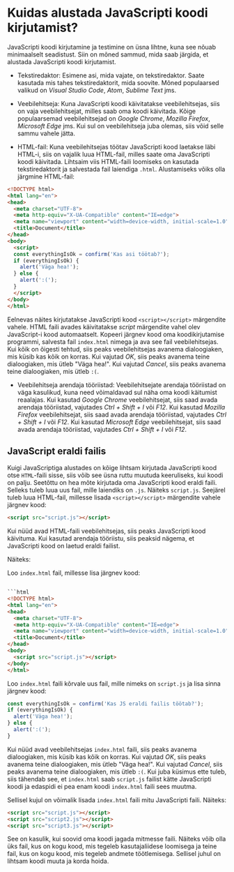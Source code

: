 # Kuidas alustada JavaScripti koodi kirjutamist?

JavaScripti koodi kirjutamine ja testimine on üsna lihtne, kuna see nõuab minimaalselt seadistust. Siin on mõned sammud, mida saab järgida, et alustada JavaScripti koodi kirjutamist.

- Tekstiredaktor: Esimene asi, mida vajate, on tekstiredaktor. Saate kasutada mis tahes tekstiredaktorit, mida soovite. Mõned populaarsed valikud on *Visual Studio Code*, *Atom*, *Sublime Text* jms.

- Veebilehitseja: Kuna JavaScripti koodi käivitatakse veebilehitsejas, siis on vaja veebilehitsejat, milles saab oma koodi käivitada. Kõige populaarsemad veebilehitsejad on *Google Chrome*, *Mozilla Firefox*, *Microsoft Edge* jms. Kui sul on veebilehitseja juba olemas, siis võid selle sammu vahele jätta.

- HTML-fail: Kuna veebilehitsejas töötav JavaScripti kood laetakse läbi HTML-i, siis on vajalik luua HTML-fail, milles saate oma JavaScripti koodi käivitada. Lihtsaim viis HTML-faili loomiseks on kasutada tekstiredaktorit ja salvestada fail laiendiga `.html`. Alustamiseks võiks olla järgmine HTML-fail:

```html
<!DOCTYPE html>
<html lang="en">
<head>
  <meta charset="UTF-8">
  <meta http-equiv="X-UA-Compatible" content="IE=edge">
  <meta name="viewport" content="width=device-width, initial-scale=1.0">
  <title>Document</title>
</head>
<body>
  <script>
  const everythingIsOk = confirm('Kas asi töötab?');
  if (everythingIsOk) {
    alert('Väga hea!');
  } else {
    alert(':(');
  }
  </script>
</body>
</html>
```
Eelnevas näites kirjutatakse JavaScripti kood `<script></script>` märgendite vahele. HTML faili avades käivitatakse *script* märgendite vahel olev JavaScript-i kood automaatselt. Kopeeri järgnev kood oma koodikirjutamise programmi, salvesta fail `index.html` nimega ja ava see fail veebilehitsejas. Kui kõik on õigesti tehtud, siis peaks veebilehitsejas avanema dialoogiaken, mis küsib kas kõik on korras. Kui vajutad *OK*, siis peaks avanema teine dialoogiaken, mis ütleb "Väga hea!". Kui vajutad *Cancel*, siis peaks avanema teine dialoogiaken, mis ütleb `:(`.

- Veebilehitseja arendaja tööriistad: Veebilehitsejate arendaja tööriistad on väga kasulikud, kuna need võimaldavad sul näha oma koodi käitumist reaalajas. Kui kasutad *Google Chrome* veebilehitsejat, siis saad avada arendaja tööriistad, vajutades *Ctrl + Shift + I* või *F12*. Kui kasutad *Mozilla Firefox* veebilehitsejat, siis saad avada arendaja tööriistad, vajutades *Ctrl + Shift + I* või *F12*. Kui kasutad *Microsoft Edge* veebilehitsejat, siis saad avada arendaja tööriistad, vajutades *Ctrl + Shift + I* või *F12*.

## JavaScript eraldi failis

Kuigi JavaScriptiga alustades on kõige lihtsam kirjutada JavaScripti kood otse `HTML`-faili sisse, siis võib see üsna ruttu muutuda keeruliseks, kui koodi on palju. Seetõttu on hea mõte kirjutada oma JavaScripti kood eraldi faili. Selleks tuleb luua uus fail, mille laiendiks on `.js`. Näiteks `script.js`. Seejärel tuleb luua HTML-fail, millesse lisada `<script></script>` märgendite vahele järgnev kood:

```html
<script src="script.js"></script>
```

Kui nüüd avad HTML-faili veebilehitsejas, siis peaks JavaScripti kood käivituma. Kui kasutad arendaja tööriistu, siis peaksid nägema, et JavaScripti kood on laetud eraldi failist.

Näiteks:

Loo `index.html` fail, millesse lisa järgnev kood:

```html
  
```html
<!DOCTYPE html>
<html lang="en">
<head>
  <meta charset="UTF-8">
  <meta http-equiv="X-UA-Compatible" content="IE=edge">
  <meta name="viewport" content="width=device-width, initial-scale=1.0">
  <title>Document</title>
</head>
<body>
  <script src="script.js"></script>
</body>
</html>
```

Loo `index.html` faili kõrvale uus fail, mille nimeks on `script.js` ja lisa sinna järgnev kood:

```js
const everythingIsOk = confirm('Kas JS eraldi failis töötab?');
if (everythingIsOk) {
  alert('Väga hea!');
} else {
  alert(':(');
}
```

Kui nüüd avad veebilehitsejas `index.html` faili, siis peaks avanema dialoogiaken, mis küsib kas kõik on korras. Kui vajutad *OK*, siis peaks avanema teine dialoogiaken, mis ütleb "Väga hea!". Kui vajutad *Cancel*, siis peaks avanema teine dialoogiaken, mis ütleb `:(`. Kui juba küsimus ette tuleb, siis tähendab see, et `index.html` saab `script.js` failist kätte JavaScripti koodi ja edaspidi ei pea enam koodi `index.html` faili sees muutma.

Sellisel kujul on võimalik lisada `index.html` faili mitu JavaScripti faili. Näiteks:

```html
<script src="script.js"></script>
<script src="script2.js"></script>
<script src="script3.js"></script>
```

See on kasulik, kui soovid oma koodi jagada mitmesse faili. Näiteks võib olla üks fail, kus on kogu kood, mis tegeleb kasutajaliidese loomisega ja teine fail, kus on kogu kood, mis tegeleb andmete töötlemisega. Sellisel juhul on lihtsam koodi muuta ja korda hoida.